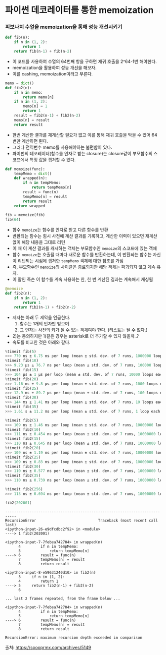 # 파이썬 데코레이터를 통한 memoization

### 피보나치 수열을 memoization을 통해 성능 개선시키기
```python
def fib(n):
    if n in (1, 2):
        return 1
    return fib(n-1) + fib(n-2)
```
- 이 코드를 사용하여 수열의 64번째 항을 구하면 재귀 호출을 2^64-1번 해야한다.
- memoization을 활용하여 성능 개선을 해보자.
- 이를 cashing, memoization이라고 부른다.
```python
memo = dict()
def fib2(n):
    if n in memo:
        return memo[n]
    if n in (1, 2):
        memo[n] = 1
        return 1
    result = fib2(n-1) + fib2(n-2)
    memo[n] = result
    return result
```
- 한번 계산한 결과를 재계산할 필요가 없고 이를 통해 재귀 호출을 막을 수 있어 64번만 계산하면 된다.
- 그러나 전역변수 memo를 사용해야하는 불편함이 있다.
- 파이썬의 데코레이터(함수를 인자로 받는 closure)는 closure같이 부모함수의 스코프에서 특정 값을 캡처할 수 있다.
```python
def momoize(func):
    tempMemo = dict()
    def wrapped(n):
        if n in tempMemo:
            return tempMemo[n]
        result = func(n)
        tempMemo[n] = result
        return result
    return wrapped
    
fib = memoize(fib)
fib(64)
```
- 함수 `memoize`는 함수를 인자로 받고 다른 함수를 반환
- 반환되는 함수는 힘시 사전에 계산 결과를 기록하고, 계산한 이력이 있으면 재계산없이 해당 내용을 그대로 리턴
- 이 때 이 계산 결과를 캐시하는 객체는 부모함수인 `memoize`의 스코프에 있는 객체
- 함수 `memoize`는 호출될 때마다 새로운 함수를 반환하는데, 이 반환되는 함수는 자신이 리턴되는 시점에 캡처한 `tempMemo` 객체에 대한 참조를 가짐
- 즉, 부모함수인 `memoize`의 사이클은 종료되지만 해당 객체는 파괴되지 않고 계속 유지.
- 이 말인 즉슨 이 함수를 계속 사용하는 한, 한 번 계산된 결과는 계속해서 캐싱됨
```python
@memoize
def fib2(n):
    if n in (1, 2):
        return 1
    return fib2(n-1) + fib2(n-2)
```
- 저자는 아래 두 제약을 언급한다.
    1) 함수는 1개의 인자만 받으며
    2) 그 인자는 사전의 키가 될 수 있는 객체여야 한다. (리스트는 될 수 없다.)
- 2)는 동의하지만 1)같은 경우는 asterisk로 더 추가할 수 있지 않을까..?
- 속도를 비교한 것은 아래와 같다.
```python
%timeit fib(5)
>>> 770 ns ± 6.75 ns per loop (mean ± std. dev. of 7 runs, 1000000 loops each)
%timeit fib(10)
>>> 9.23 µs ± 76.7 ns per loop (mean ± std. dev. of 7 runs, 100000 loops each)
%timeit fib(15)
>>> 104 µs ± 1 µs per loop (mean ± std. dev. of 7 runs, 10000 loops each)
%timeit fib(20)
>>> 1.16 ms ± 9.8 µs per loop (mean ± std. dev. of 7 runs, 1000 loops each)
%timeit fib(25)
>>> 12.9 ms ± 89.7 µs per loop (mean ± std. dev. of 7 runs, 100 loops each)
%timeit fib(30)
>>> 144 ms ± 1.41 ms per loop (mean ± std. dev. of 7 runs, 10 loops each)
%timeit fib(35)
>>> 1.61 s ± 11.2 ms per loop (mean ± std. dev. of 7 runs, 1 loop each

%timeit fib2(5)
>>> 109 ns ± 1.46 ns per loop (mean ± std. dev. of 7 runs, 10000000 loops each)
%timeit fib2(10)
>>> 111 ns ± 0.454 ns per loop (mean ± std. dev. of 7 runs, 10000000 loops each)
%timeit fib2(15)
>>> 110 ns ± 0.645 ns per loop (mean ± std. dev. of 7 runs, 10000000 loops each)
%timeit fib2(20)
>>> 109 ns ± 1.19 ns per loop (mean ± std. dev. of 7 runs, 10000000 loops each)
%timeit fib2(25)
>>> 109 ns ± 0.83 ns per loop (mean ± std. dev. of 7 runs, 10000000 loops each)
%timeit fib2(30)
>>> 110 ns ± 0.577 ns per loop (mean ± std. dev. of 7 runs, 10000000 loops each)
%timeit fib2(35)
>>> 110 ns ± 0.739 ns per loop (mean ± std. dev. of 7 runs, 10000000 loops each)

%timeit fib2(256)
>>> 113 ns ± 0.694 ns per loop (mean ± std. dev. of 7 runs, 10000000 loops each)

fib2(202001)
```
```
---------------------------------------------------------------------------
RecursionError                            Traceback (most recent call last)
<ipython-input-26-e9dfcdbc2f92> in <module>
----> 1 fib2(202001)

<ipython-input-7-7febea742704> in wrapped(n)
      4         if n in tempMemo:
      5             return tempMemo[n]
----> 6         result = func(n)
      7         tempMemo[n] = result
      8         return result

<ipython-input-8-e59631240d10> in fib2(n)
      3     if n in (1, 2):
      4         return 1
----> 5     return fib2(n-1) + fib2(n-2)
      6

... last 2 frames repeated, from the frame below ...

<ipython-input-7-7febea742704> in wrapped(n)
      4         if n in tempMemo:
      5             return tempMemo[n]
----> 6         result = func(n)
      7         tempMemo[n] = result
      8         return result

RecursionError: maximum recursion depth exceeded in comparison
```

출처: https://soooprmx.com/archives/5149
